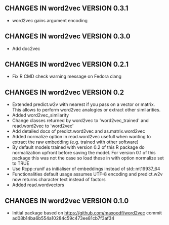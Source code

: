 ## CHANGES IN word2vec VERSION 0.3.1

- word2vec gains argument encoding

## CHANGES IN word2vec VERSION 0.3.0

- Add doc2vec

## CHANGES IN word2vec VERSION 0.2.1

- Fix R CMD check warning message on Fedora clang

## CHANGES IN word2vec VERSION 0.2

- Extended predict.w2v with nearest if you pass on a vector or matrix. This allows to perform word2vec analogies or extract other similarities.
- Added word2vec_similarity
- Change classes returned by word2vec to 'word2vec_trained' and read.word2vec to 'word2vec'
- Add detailed docs of predict.word2vec and as.matrix.word2vec
- Added normalize option in read.word2vec usefull when wanting to extract the raw embedding (e.g. trained with other software)
- By default models trained with version 0.2 of this R package do normalization upfront before saving the model. For version 0.1 of this package this was not the case so load these in with option normalize set to TRUE
- Use Rcpp::runif as initialiser of embeddings instead of std::mt19937_64
- Functionalities default usage assumes UTF-8 encoding and predict.w2v now returns character text instead of factors
- Added read.wordvectors

## CHANGES IN word2vec VERSION 0.1.0

- Initial package based on https://github.com/maxoodf/word2vec commit ad08b14ba6b554a10284c59c473ee81cb7f3af34
